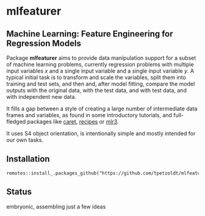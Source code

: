 # mlfeaturer

## Machine Learning: Feature Engineering for Regression Models

Package **mlfeaturer** aims to provide data manipulation support for a
subset of machine learning problems, currently regression problems
with multiple input variables $x$ and a single input variable and a
single input variable $y$. A typical initial task is to transform and
scale the variables, split them into training and test sets, and then
and, after model fitting, compare the model outputs with the original
data, with the test data, and with test data, and with independent new
data.

It fills a gap between a style of creating a large number of
intermediate data frames and variables, as found in some introductory
tutorials, and full-fledged packages like
[caret](https://topepo.github.io/caret/),
[recipes](https://recipes.tidymodels.org/) or
[mlr3](https://mlr3.mlr-org.com/).

It uses S4 object orientation, is intentionally simple and mostly
intended for our own tasks.

## Installation

```
remotes::install_.packages_github("https://github.com/tpetzoldt/mlfeaturer")
```

## Status

embryonic, assembling just a few ideas
